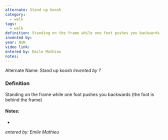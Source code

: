 ```yaml
---
alternate: Stand up koosh
category:
  - walk
tags:
  - walk
definition: Standing on the frame while one foot pushes you backwards (the foot is behind the frame)
invented by: 
year: NaN
video link: 
entered by: Emile Mathieu
notes: 
---
```

Alternate Name: Stand up koosh
*Invented by ?*

### Definition
Standing on the frame while one foot pushes you backwards (the foot is behind the frame)


#### Notes:
- 
*entered by: Emile Mathieu*
